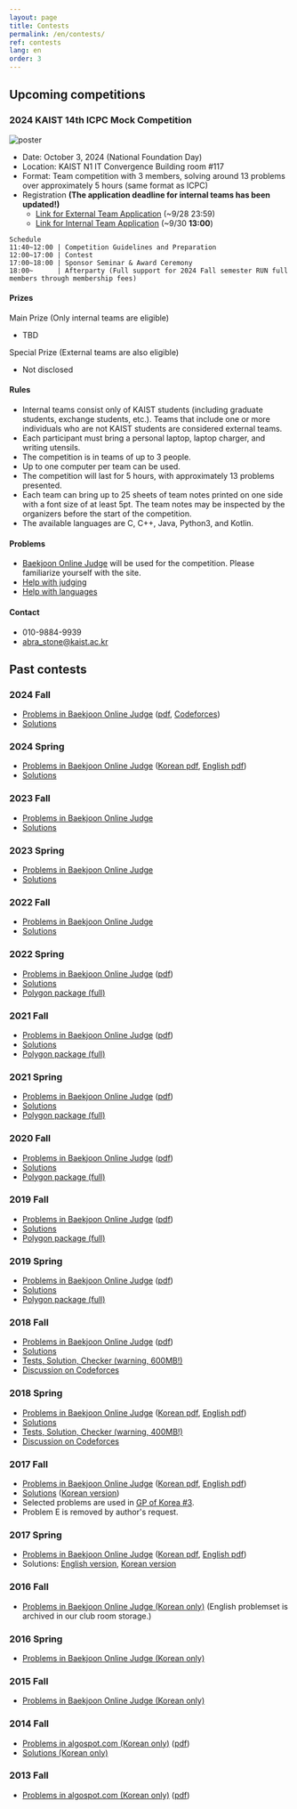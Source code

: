 ```yaml
---
layout: page
title: Contests
permalink: /en/contests/
ref: contests
lang: en
order: 3
---
```

## Upcoming competitions

### 2024 KAIST 14th ICPC Mock Competition

![poster](/contest/2024-fall/poster2024F.png)

* Date: October 3, 2024 (National Foundation Day)
* Location: KAIST N1 IT Convergence Building room #117
* Format: Team competition with 3 members, solving around 13 problems over approximately 5 hours (same format as ICPC)
* Registration **(The application deadline for internal teams has been updated!)**
    * [Link for External Team Application](https://forms.gle/JsCjZjH349zPySBj8) (~9/28 23:59)
    * [Link for Internal Team Application](https://forms.gle/eXHjDzBoHeHuGmjEA) (~9/30 **13:00**)

```
Schedule
11:40~12:00 | Competition Guidelines and Preparation
12:00~17:00 | Contest
17:00~18:00 | Sponsor Seminar & Award Ceremony
18:00~      | Afterparty (Full support for 2024 Fall semester RUN full members through membership fees)
```

#### Prizes

Main Prize (Only internal teams are eligible)
* TBD

Special Prize (External teams are also eligible)
* Not disclosed

#### Rules

- Internal teams consist only of KAIST students (including graduate students, exchange students, etc.). Teams that include one or more individuals who are not KAIST students are considered external teams.
- Each participant must bring a personal laptop, laptop charger, and writing utensils.
- The competition is in teams of up to 3 people.
- Up to one computer per team can be used.
- The competition will last for 5 hours, with approximately 13 problems presented.
- Each team can bring up to 25 sheets of team notes printed on one side with a font size of at least 5pt. The team notes may be inspected by the organizers before the start of the competition.
- The available languages are C, C++, Java, Python3, and Kotlin.

#### Problems

- [Baekjoon Online Judge](https://www.acmicpc.net/) will be used for the competition. Please familiarize yourself with the site.
- [Help with judging](https://www.acmicpc.net/help/judge)
- [Help with languages](https://www.acmicpc.net/help/language)

#### Contact
* 010-9884-9939
* abra_stone@kaist.ac.kr

## Past contests

### 2024 Fall

* [Problems in Baekjoon Online Judge](https://www.acmicpc.net/category/detail/4305) ([pdf](https://kaist.run/contest/2024-fall/problemset.pdf), [Codeforces](https://codeforces.com/gym/105401))
* [Solutions](https://kaist.run/contest/2024-fall/editorial.pdf)

### 2024 Spring

* [Problems in Baekjoon Online Judge](https://www.acmicpc.net/category/detail/4207) ([Korean pdf](https://kaist.run/contest/2024-spring/problemset_ko.pdf), [English pdf](https://kaist.run/contest/2024-spring/problemset_en.pdf))
* [Solutions](https://kaist.run/contest/2024-spring/editorial.pdf)

### 2023 Fall

* [Problems in Baekjoon Online Judge](https://www.acmicpc.net/category/detail/3999) 
* [Solutions](https://u.acmicpc.net/c55549f6-ca01-4ecc-9d98-c3e82181d645/2023_KAIST_13th_ICPC_Mock_Competition_editorial.pdf)

### 2023 Spring

* [Problems in Baekjoon Online Judge](https://www.acmicpc.net/category/detail/3580) 
* [Solutions](https://kaist.run/contest/2023-spring/editorial.pdf)

### 2022 Fall

 * [Problems in Baekjoon Online Judge](https://www.acmicpc.net/category/detail/3199)
 * [Solutions](https://kaist.run/contest/2022-fall/solution.pdf)

### 2022 Spring

 * [Problems in Baekjoon Online Judge](https://www.acmicpc.net/category/detail/3117) ([pdf](https://kaist.run/contest/2022-spring/problemset.pdf))
 * [Solutions](https://kaist.run/contest/2022-spring/solution.pdf)
 * [Polygon package (full)](https://drive.google.com/drive/folders/1rqOHVoANZxCQ_E5CRo3rGENYFY_N0pft?usp=sharing)

### 2021 Fall

 * [Problems in Baekjoon Online Judge](https://www.acmicpc.net/category/detail/2804) ([pdf](https://kaist.run/contest/2021-fall/problemset.pdf))
 * [Solutions](https://kaist.run/contest/2021-fall/solution.pdf)
 * [Polygon package (full)](https://drive.google.com/drive/folders/1-BG9lmWvPeN4nayQ13YDHOpUvPWPdA7A?usp=sharing)

### 2021 Spring

 * [Problems in Baekjoon Online Judge](https://www.acmicpc.net/category/detail/2543) ([pdf](https://kaist.run/contest/2021-spring/problemset.pdf))
 * [Solutions](https://kaist.run/contest/2021-spring/solution.pdf)
 * [Polygon package (full)](https://drive.google.com/drive/folders/1jmcOMC95VIRIIDsQVkoRJslNaGpVb1sZ?usp=sharing)

### 2020 Fall

 * [Problems in Baekjoon Online Judge](https://www.acmicpc.net/category/detail/2329) ([pdf](https://kaist.run/contest/2020-fall/problemset.pdf))
 * [Solutions](https://kaist.run/contest/2020-fall/solution.pdf)
 * [Polygon package (full)](https://drive.google.com/drive/folders/1VpNt3qBqOn_Xurdug0R3yPBoVkXc5cKn?usp=sharing)

### 2019 Fall

 * [Problems in Baekjoon Online Judge](https://www.acmicpc.net/category/detail/2063) ([pdf](https://kaist.run/contest/2019-fall/problemset.pdf))
 * [Solutions](https://kaist.run/contest/2019-fall/solution.pdf)
 * [Polygon package (full)](https://drive.google.com/drive/folders/1sQVuxaLZGQUGHk_Ux0USjeGKnieJq62X?usp=sharing)
 
### 2019 Spring

 * [Problems in Baekjoon Online Judge](https://www.acmicpc.net/category/detail/2022) ([pdf](https://kaist.run/contest/2019-spring/problemset.pdf))
 * [Solutions](https://kaist.run/contest/2019-spring/solution.pdf)
 * [Polygon package (full)](https://drive.google.com/drive/folders/1G-_Jm6g0Yf3miRRQ0NVaZ8hFJnZOw-m3?usp=sharing)
 
### 2018 Fall 

 * [Problems in Baekjoon Online Judge](https://www.acmicpc.net/category/detail/1923) ([pdf](https://drive.google.com/open?id=1ZLAA9o0rpS418MAIT75Roc2mt02wITl-))
 * [Solutions](https://drive.google.com/open?id=1z2TF6Mpeg_yMLoa2meeU_91TrhGDQCk5)
 * [Tests, Solution, Checker (warning, 600MB!)](https://drive.google.com/open?id=1OCX6NrQRlorwPbvoa4KlcHQk1t672adr)
 * [Discussion on Codeforces](http://codeforces.com/blog/entry/62435)

### 2018 Spring

 * [Problems in Baekjoon Online Judge](https://www.acmicpc.net/category/detail/1874) ([Korean pdf](https://drive.google.com/open?id=1eiU413JYuldPwTcQ3VFaIp8qyuI8HzEW), [English pdf](https://drive.google.com/open?id=1ppIkxJH9roWxpuWDhdRwn4fKWjk3eggW))
 * [Solutions](https://drive.google.com/open?id=17Sgx0VODLTdrfQhIQrAf5kHWiiwG--Q2)
 * [Tests, Solution, Checker (warning, 400MB!)](https://drive.google.com/open?id=1mWZ-R1WE5IV4hKZNPWC2fYlqsMGLEhIM)
 * [Discussion on Codeforces](http://codeforces.com/blog/entry/59625)

### 2017 Fall

 * [Problems in Baekjoon Online Judge](https://www.acmicpc.net/category/detail/1759) ([Korean pdf](https://drive.google.com/open?id=1QoXaCAMgAlBzfL0-fNYocBpAl393-DDJ), [English pdf](https://drive.google.com/open?id=10aC49yRSxyaBdTCTsCdPgdKJE55Zv-z_))
 * [Solutions](https://drive.google.com/open?id=1GuJqgCYzjeVy3A8vPem_zcDxt7gQYx8_) ([Korean version](https://drive.google.com/open?id=1U7IzHUzUShbHYugZtGYD6ZAhwmWR77Ee))
 * Selected problems are used in [GP of Korea #3](http://codeforces.com/blog/entry/62435).
 * Problem E is removed by author's request.

### 2017 Spring 

 * [Problems in Baekjoon Online Judge](https://www.acmicpc.net/category/detail/1743) ([Korean pdf](https://drive.google.com/open?id=16OvDVDwI77v3Uso8rx5M3HNXHY5x4N80), [English pdf](https://drive.google.com/open?id=11_dYYH3dok1H3C0d3nABUPmYDWd2hW72))
 * Solutions: [English version](https://drive.google.com/open?id=1N7GuLhgmu9-Y-pCu8xZnfkaaQ2rz4xSA), [Korean version](https://drive.google.com/open?id=1LQHJGEMbelK-IBbI30rlpkPqTxz4oAo_)

### 2016 Fall
 * [Problems in Baekjoon Online Judge (Korean only)](https://www.acmicpc.net/category/detail/1521) (English problemset is archived in our club room storage.)

### 2016 Spring
 * [Problems in Baekjoon Online Judge (Korean only)](https://www.acmicpc.net/category/detail/1486)

### 2015 Fall
 * [Problems in Baekjoon Online Judge (Korean only)](https://www.acmicpc.net/category/detail/1363)

### 2014 Fall
 * [Problems in algospot.com (Korean only)](https://algospot.com/judge/problem/list/?tag=&source=2014+KAIST+ACM-ICPC+%EB%AA%A8%EC%9D%98%EB%8C%80%ED%9A%8C&author=) ([pdf](https://drive.google.com/open?id=1lTRffIRNczqfpaUpTuKxioPl7mpglkkF))
 * [Solutions (Korean only)](https://drive.google.com/open?id=1fPT8uDtl2YMdkHxYaz-M40AQNZZK4GGA)

### 2013 Fall
 * [Problems in algospot.com (Korean only)](https://algospot.com/judge/problem/list/?tag=&source=2013+KAIST+%EA%B5%90%EB%82%B4+%EB%8C%80%ED%9A%8C&author=) ([pdf](https://drive.google.com/open?id=1TTMR6mdASx44fpgEYkelJQxfvnskT28n))
